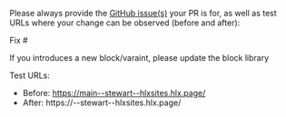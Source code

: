 Please always provide the [GitHub issue(s)](../issues) your PR is for, as well as test URLs where your change can be observed (before and after):

Fix #<gh-issue-id>

If you introduces a new block/varaint, please update the block library <add link>

Test URLs:
- Before: https://main--stewart--hlxsites.hlx.page/
- After: https://<branch>--stewart--hlxsites.hlx.page/

